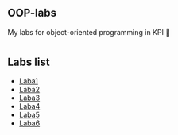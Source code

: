 ## OOP-labs

My labs for object-oriented programming in KPI :rocket:
#

## Labs list

- [Laba1](https://github.com/makskhv21/OOP-labs/tree/main/Lab1)
- [Laba2](https://github.com/makskhv21/OOP-labs/tree/main/Lab2)
- [Laba3](https://github.com/makskhv21/OOP-labs/tree/main/lab3)
- [Laba4](https://github.com/makskhv21/OOP-labs/tree/main/lab4) 
- [Laba5](https://github.com/makskhv21/OOP-labs/tree/main/lab5)
- [Laba6](https://github.com/makskhv21/OOP-labs/tree/main/lab6)  
